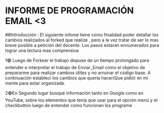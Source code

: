 # INFORME DE PROGRAMACIÓN EMAIL <3
 
##Introducción : El siguiente infome tiene como finalidad poder detallar los cambios realizados al forked que realize , pero a la 
vez tratar de ser lo mas breve posible a petición del docente. Los pasos estaran ennumerados para lograr una lectura mas comprensiva 


1🟣 Luego de Forkear el trabajo dispuse de un tiempo prolongado para entender e interpretar el trabajo de Enviar_Email cómo el objetivo de prepararme para realizar cambios útiles y no arruinar el código base. A continuación estableci los cambios que quería hacer(Que pidió) en mí mente para estar organizada. 

2🟣En Segundo lugar busqué información tanto en Google como en YouTube, sobre los elementos que tenía que usar para el opción menú 
y el checkbutton luego de entender cómo funcionan los programe 





